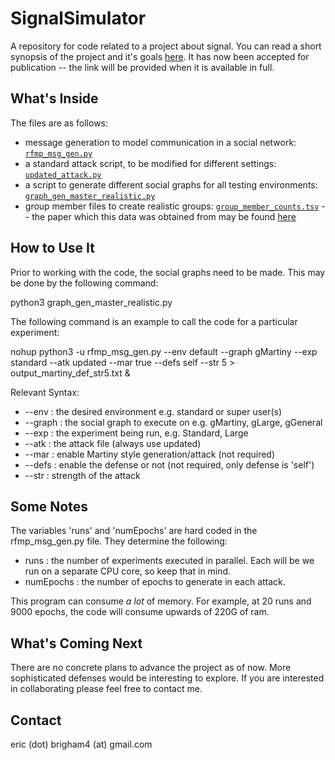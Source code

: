 # SignalSimulator

A repository for code related to a project about signal. You can read a short synopsis of the project and it's goals [here](https://arxiv.org/pdf/2305.09799). It has now been accepted for publication -- the link will be provided when it is available in full. 

## What's Inside 
The files are as follows:
* message generation to model communication in a social network: [`rfmp_msg_gen.py`](https://github.com/nokoyoko/SignalSimulator/blob/main/rfmp_msg_gen.py)
* a standard attack script, to be modified for different settings: [`updated_attack.py`](https://github.com/nokoyoko/SignalSimulator/blob/main/updated_attack.py)
* a script to generate different social graphs for all testing environments: [`graph_gen_master_realistic.py`](https://github.com/nokoyoko/SignalSimulator/blob/main/graph_gen_master_realistic.py)
* group member files to create realistic groups: [`group_member_counts.tsv`](https://github.com/nokoyoko/SignalSimulator/blob/main/group_member_counts.tsv) -- the paper which this data was obtained from may be found [here](https://gvrkiran.github.io/content/whatsapp.pdf)

## How to Use It
Prior to working with the code, the social graphs need to be made. This may be done by the following command:

python3 graph_gen_master_realistic.py

The following command is an example to call the code for a particular experiment:

nohup python3 -u rfmp_msg_gen.py --env default --graph gMartiny --exp standard --atk updated --mar true --defs self --str 5 > output_martiny_def_str5.txt &

Relevant Syntax:
* --env : the desired environment e.g. standard or super user(s)
* --graph : the social graph to execute on e.g. gMartiny, gLarge, gGeneral
* --exp : the experiment being run, e.g. Standard, Large
* --atk : the attack file (always use updated)
* --mar : enable Martiny style generation/attack (not required)
* --defs : enable the defense or not (not required, only defense is 'self') 
* --str : strength of the attack

## Some Notes
The variables 'runs' and 'numEpochs' are hard coded in the rfmp_msg_gen.py file. They determine the following:
* runs : the number of experiments executed in parallel. Each will be we run on a separate CPU core, so keep that in mind. 
* numEpochs : the number of epochs to generate in each attack. 

This program can consume *a lot* of memory. For example, at 20 runs and 9000 epochs, the code will consume upwards of 220G of ram. 

## What's Coming Next
There are no concrete plans to advance the project as of now. More sophisticated defenses would be interesting to explore. If you are interested in collaborating please feel free to contact me. 

## Contact
eric (dot) brigham4 (at) gmail.com